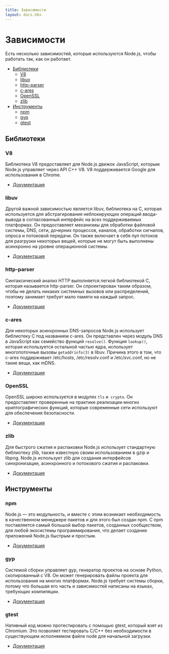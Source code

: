 ```yaml
---
title: Зависимости
layout: docs.hbs
---
```


# Зависимости

Есть несколько зависимостей, которые используются Node.js, чтобы работать так, как он работает.

- [Библиотеки](#libraries)
  - [V8](#v8)
  - [libuv](#libuv)
  - [http-parser](#http-parser)
  - [c-ares](#c-ares)
  - [OpenSSL](#openssl)
  - [zlib](#zlib)
- [Инструменты](#tools)
  - [npm](#npm)
  - [gyp](#gyp)
  - [gtest](#gtest)

## Библиотеки

### V8

Библиотека V8 предоставляет для Node.js движок JavaScript, которым Node.js управляет
через API C++ V8. V8 поддерживается Google для использования в Chrome.

- [Документация](https://v8docs.nodesource.com/)

### libuv

Другой важной зависимостью является libuv, библиотека на C, которая используется для
абстрагирования неблокирующих операций ввода-вывода в согласованный интерфейс на всех
поддерживаемых платформах. Он предоставляет механизмы для обработки файловой системы, DNS,
сети, дочерних процессов, каналов, обработки сигналов, опроса и потоковой передачи.
Он также включает в себя пул потоков для разгрузки некоторых вещей, которые не могут быть
выполнены асинхронно на уровне операционной системы.

- [Документация](http://docs.libuv.org/)

### http-parser

Синтаксический анализ HTTP выполняется легкой библиотекой C, которая называется http-parser.
Он спроектирован таким образом, чтобы не делать никаких системных вызовов или распределений,
поэтому занимает требует мало памяти на каждый запрос.

- [Документация](https://github.com/joyent/http-parser/)

### c-ares

Для некоторых асинхронных DNS-запросов Node.js использует библиотеку C под названием c-ares.
Он представлен через модуль DNS в JavaScript как семейство функций `resolve()`. Функция `lookup()`,
которая используется остальной частью ядра, использует многопоточные вызовы `getaddrinfo(3)` в libuv.
Причина этого в том, что c-ares поддерживает /etc/hosts, /etc/resolv.conf и /etc/svc.conf,
но не такие вещи, как mDNS.

- [Документация](http://c-ares.haxx.se/docs.html)

### OpenSSL

OpenSSL широко используется в модулях `tls` и` crypto`. Он предоставляет проверенные на практике реализации
многих криптографических функций, которые современные сети используют для обеспечения безопасности.

- [Документация](https://www.openssl.org/docs/)

### zlib

Для быстрого сжатия и распаковки Node.js использует стандартную библиотеку zlib, также известную своим
использованием в gzip и libpng. Node.js использует zlib для создания интерфейсов синхронизации,
асинхронного и потокового сжатия и распаковки.

- [Документация](http://www.zlib.net/manual.html)

## Инструменты

### npm

Node.js ― это модульность, и вместе с этим возникает необходимость в качественном менеджере пакетов и
для этого был создан npm. С npm поставляется самый большой выбор пакетов, созданных сообществом,
для любой экосистемы программирования, что делает создание приложений Node.js быстрым и простым.

- [Документация](https://docs.npmjs.com/)

### gyp

Системой сборки управляет gyp, генератор проектов на основе Python, скопированный с V8. Он может
генерировать файлы проекта для использования на многих платформах. Node.js требует системы сборки,
потому что большая его часть и зависимостей написаны на языках, требующих компиляции.

- [Документация](https://gyp.gsrc.io/docs/UserДокументация.md)

### gtest

Нативный код можно протестировать с помощью gtest, который взят из Chromium. Это позволяет
тестировать C/C++ без необходимости в существующем исполняемом файле node для начальной загрузки.

- [Документация](https://code.google.com/p/googletest/wiki/V1_7_Документация)
